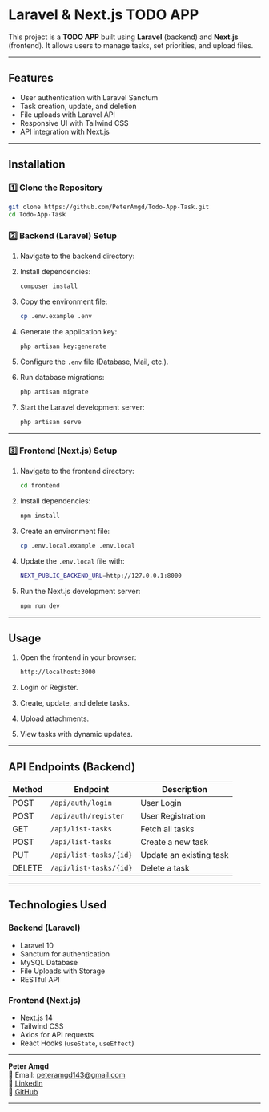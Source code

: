 # Laravel & Next.js TODO APP

This project is a **TODO APP** built using **Laravel** (backend) and **Next.js** (frontend). It allows users to manage tasks, set priorities, and upload files.

---

## Features

- User authentication with Laravel Sanctum  
- Task creation, update, and deletion  
- File uploads with Laravel API  
- Responsive UI with Tailwind CSS  
- API integration with Next.js  

---

## Installation

### 1️⃣ Clone the Repository

```sh
git clone https://github.com/PeterAmgd/Todo-App-Task.git
cd Todo-App-Task
```

### 2️⃣ Backend (Laravel) Setup

1. Navigate to the backend directory:

   

2. Install dependencies:

   ```sh
   composer install
   ```

3. Copy the environment file:

   ```sh
   cp .env.example .env
   ```

4. Generate the application key:

   ```sh
   php artisan key:generate
   ```

5. Configure the `.env` file (Database, Mail, etc.).

6. Run database migrations:

   ```sh
   php artisan migrate
   ```

7. Start the Laravel development server:

   ```sh
   php artisan serve
   ```

---

### 3️⃣ Frontend (Next.js) Setup

1. Navigate to the frontend directory:

   ```sh
   cd frontend
   ```

2. Install dependencies:

   ```sh
   npm install
   ```

3. Create an environment file:

   ```sh
   cp .env.local.example .env.local
   ```

4. Update the `.env.local` file with:

   ```sh
   NEXT_PUBLIC_BACKEND_URL=http://127.0.0.1:8000
   ```

5. Run the Next.js development server:

   ```sh
   npm run dev
   ```

---

## Usage

1. Open the frontend in your browser:  

   ```sh
   http://localhost:3000
   ```

2. Login or Register.  
3. Create, update, and delete tasks.  
4. Upload attachments.  
5. View tasks with dynamic updates.  

---

## API Endpoints (Backend)

| Method | Endpoint               | Description            |
|--------|------------------------|------------------------|
| POST   | `/api/auth/login`      | User Login            |
| POST   | `/api/auth/register`   | User Registration     |
| GET    | `/api/list-tasks`      | Fetch all tasks       |
| POST   | `/api/list-tasks`      | Create a new task     |
| PUT    | `/api/list-tasks/{id}` | Update an existing task |
| DELETE | `/api/list-tasks/{id}` | Delete a task         |

---

## Technologies Used

### **Backend (Laravel)**

- Laravel 10  
- Sanctum for authentication  
- MySQL Database  
- File Uploads with Storage  
- RESTful API  

### **Frontend (Next.js)**

- Next.js 14  
- Tailwind CSS  
- Axios for API requests  
- React Hooks (`useState`, `useEffect`)  

---





**Peter Amgd**  
📧 Email: [peteramgd143@gmail.com](mailto:peteramgd143@gmail.com)  
🔗 [LinkedIn](https://linkedin.com/in/PeterAmgd)  
🐙 [GitHub](https://github.com/PeterAmgd)  

---

